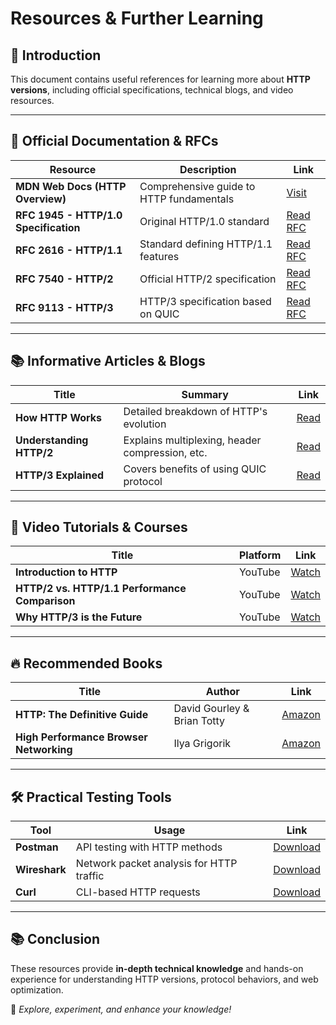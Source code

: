 # **Resources & Further Learning**

## 📌 Introduction
This document contains useful references for learning more about **HTTP versions**, including official specifications, technical blogs, and video resources.

---

## 📖 **Official Documentation & RFCs**
| **Resource**                         | **Description**                                   | **Link** |
|--------------------------------------|-----------------------------------------------|---------|
| **MDN Web Docs (HTTP Overview)**     | Comprehensive guide to HTTP fundamentals      | [Visit](https://developer.mozilla.org/en-US/docs/Web/HTTP) |
| **RFC 1945 - HTTP/1.0 Specification** | Original HTTP/1.0 standard                    | [Read RFC](https://tools.ietf.org/html/rfc1945) |
| **RFC 2616 - HTTP/1.1**               | Standard defining HTTP/1.1 features           | [Read RFC](https://tools.ietf.org/html/rfc2616) |
| **RFC 7540 - HTTP/2**                 | Official HTTP/2 specification                 | [Read RFC](https://tools.ietf.org/html/rfc7540) |
| **RFC 9113 - HTTP/3**                 | HTTP/3 specification based on QUIC           | [Read RFC](https://datatracker.ietf.org/doc/html/rfc9113) |

---

## 📚 **Informative Articles & Blogs**
| **Title**                            | **Summary**                                   | **Link** |
|--------------------------------------|-----------------------------------------------|---------|
| **How HTTP Works**                   | Detailed breakdown of HTTP's evolution       | [Read](https://www.cloudflare.com/en-gb/learning/ddos/glossary/hypertext-transfer-protocol-http/) |
| **Understanding HTTP/2**             | Explains multiplexing, header compression, etc. | [Read](https://www.smashingmagazine.com/2016/02/primer-http2/) |
| **HTTP/3 Explained**                 | Covers benefits of using QUIC protocol       | [Read](https://blog.cloudflare.com/http3-the-past-present-and-future/) |

---

## 🎥 **Video Tutorials & Courses**
| **Title**                            | **Platform**   | **Link** |
|--------------------------------------|--------------|---------|
| **Introduction to HTTP**             | YouTube       | [Watch](https://www.youtube.com/watch?v=iZtHFp15tSY) |
| **HTTP/2 vs. HTTP/1.1 Performance Comparison** | YouTube | [Watch](https://www.youtube.com/watch?v=E9yxGZTjzqU) |
| **Why HTTP/3 is the Future**         | YouTube       | [Watch](https://www.youtube.com/watch?v=27p7RzBNyPA) |

---

## 🔥 **Recommended Books**
| **Title**                            | **Author**           | **Link** |
|--------------------------------------|---------------------|---------|
| **HTTP: The Definitive Guide**      | David Gourley & Brian Totty | [Amazon](https://www.amazon.com/HTTP-Definitive-Guide-David-Gourley/dp/1565925092) |
| **High Performance Browser Networking** | Ilya Grigorik | [Amazon](https://www.amazon.com/High-Performance-Browser-Networking-Grigorik/dp/1449344763) |

---

## 🛠 **Practical Testing Tools**
| **Tool**                            | **Usage**                                   | **Link** |
|--------------------------------------|-------------------------------------------|---------|
| **Postman**                         | API testing with HTTP methods             | [Download](https://www.postman.com/) |
| **Wireshark**                        | Network packet analysis for HTTP traffic | [Download](https://www.wireshark.org/) |
| **Curl**                             | CLI-based HTTP requests                   | [Download](https://curl.se/) |

---

## 📚 **Conclusion**
These resources provide **in-depth technical knowledge** and hands-on experience for understanding HTTP versions, protocol behaviors, and web optimization.

🚀 *Explore, experiment, and enhance your knowledge!*  